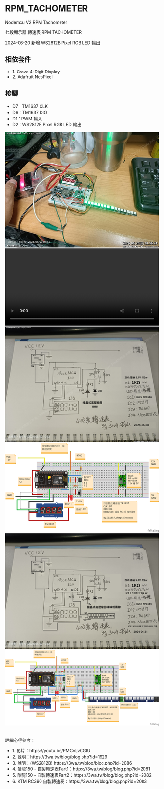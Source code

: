 # RPM_TACHOMETER
Nodemcu V2 RPM Tachometer

七段顯示器 轉速表 RPM TACHOMETER

2024-06-20
新增 WS2812B Pixel RGB LED 輸出

<h2>相依套件</h2>
<ul>
  <li>1. Grove 4-Digit Display</li>
  <li>2. Adafruit NeoPixel</li>
</ul>

<h2>接腳</h2>
<ul>
  <li>D7：TM1637 CLK</li>
  <li>D6：TM1637 DIO</li>
  <li>D1：PWM 輸入</li>
  <li>D2：WS2812B Pixel RGB LED 輸出</li>
</ul>
<img src="screenshot/PIXEL2.jpg">
<br>
<video autoplay loop style="width:100%; height: auto;">
  <source src="screenshot/PIXEL.mp4" type="video/mp4" />
</video>  
<br>
<img src="screenshot/s2.jpg">
<br>
<img src="screenshot/RPM_TACHOMETER_v2.png">
<br>
<img src="screenshot/RPM_TACHOMETER_PIXEL.png">
<br>
<img src="screenshot/RPM_TACHOMETER_v2_PIXEL_LED.png">
<br>
<br>
<br>
詳細心得參考：
<ul>
  <li>1. 影片：https://youtu.be/PMCvIjvCGIU</li>
  <li>2. 說明：https://3wa.tw/blog/blog.php?id=1929</li>
  <li>3. 說明：(WS2812B) https://3wa.tw/blog/blog.php?id=2086</li>
  <li>4. 酷龍150 - 自製轉速表Part1：https://3wa.tw/blog/blog.php?id=2081</li>
  <li>5. 酷龍150 - 自製轉速表Part2：https://3wa.tw/blog/blog.php?id=2082</li>
  <li>6. KTM RC390 自製轉速表：https://3wa.tw/blog/blog.php?id=2083</li>
</ul>  
